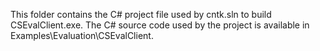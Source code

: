 This folder contains the C# project file used by cntk.sln to build CSEvalClient.exe. The C# source code used by the project is available in Examples\Evaluation\CSEvalClient.